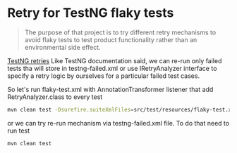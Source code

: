 # Retry for TestNG flaky tests

> The purpose of that project is to try different retry mechanisms to avoid flaky tests to test product functionality
> rather than an environmental side effect.

[TestNG retries](https://testng.org/doc/documentation-main.html#rerunning)
  Like TestNG documentation said, we can re-run only failed tests tha will store in testng-failed.xml or use
  IRetryAnalyzer interface to specify a retry logic by ourselves for a particular failed test cases.

So let's run flaky-test.xml with AnnotationTransformer listener that add RetryAnalyzer.class to every test
```bash
mvn clean test -Dsurefire.suiteXmlFiles=src/test/resources/flaky-test.xml
```

or we can try re-run mechanism via testng-failed.xml file. To do that need to run test
```bash
mvn clean test
```